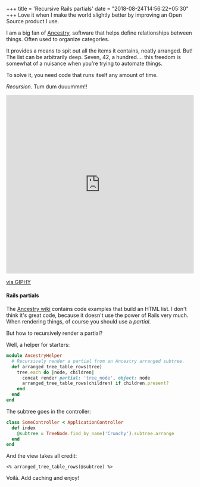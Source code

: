 +++
title = 'Recursive Rails partials'
date = "2018-08-24T14:56:22+05:30"
+++
Love it when I make the world slightly better by improving an Open Source product I use.
<!--more-->

I am a big fan of [Ancestry](https://github.com/stefankroes/ancestry), software that helps
define relationships between things. Often used to organize categories.

It provides a means to spit out all the items it contains, neatly arranged. But!
The list can be arbitrarily deep. Seven, 42, a hundred.... this freedom is somewhat
of a nuisance when you're trying to automate things.

To solve it, you need code that runs itself any amount of time.

_Recursion._ Tum dum duuummm!!

<div style="width:100%;height:0;padding-bottom:95%;position:relative;"><iframe src="https://giphy.com/embed/ArobrE6qU5QDC" width="100%" height="100%" style="position:absolute" frameBorder="0" class="giphy-embed" allowFullScreen></iframe></div><p><a href="https://giphy.com/gifs/wtf-time-ArobrE6qU5QDC">via GIPHY</a></p>

#### Rails partials

The [Ancestry wiki](https://github.com/stefankroes/ancestry/wiki) contains code examples that build an HTML list. I don't think
it's great code, because it doesn't use the power of Rails very much. When rendering
things, of course you should use a *partial*.

But how to recursively render a partial?

Well, a helper for starters:

``` ruby
module AncestryHelper
  # Recursively render a partial from an Ancestry arranged subtree.
  def arranged_tree_table_rows(tree)
    tree.each do |node, children|
      concat render partial: 'tree_node', object: node
      arranged_tree_table_rows(children) if children.present?
    end
  end
end
```

The subtree goes in the controller:

``` ruby
class SomeController < ApplicationController
  def index
    @subtree = TreeNode.find_by_name('Crunchy').subtree.arrange
  end
end
```

And the view takes all credit:

``` erb
<% arranged_tree_table_rows(@subtree) %>
```

Voilà. Add caching and enjoy!
